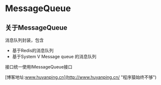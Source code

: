 MessageQueue
===================
关于MessageQueue
---------------
消息队列封装，包含
+ 基于Redis的消息队列
+ 基于System V Message queue 的消息队列

接口统一使用IMessageQueue接口


[博客地址:www.huyanping.cn](http://www.huyanping.cn/ "程序猿始终不够")
